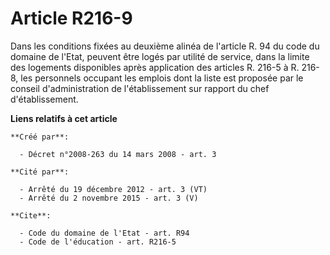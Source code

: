 # Article R216-9

Dans les conditions fixées au deuxième alinéa de l'article R. 94 du code du domaine de l'Etat, peuvent être logés par utilité
de service, dans la limite des logements disponibles après application des articles R. 216-5 à R. 216-8, les personnels
occupant les emplois dont la liste est proposée par le conseil d'administration de l'établissement sur rapport du chef
d'établissement.

**Liens relatifs à cet article**

	**Créé par**:

	  - Décret n°2008-263 du 14 mars 2008 - art. 3

	**Cité par**:

	  - Arrêté du 19 décembre 2012 - art. 3 (VT)
	  - Arrêté du 2 novembre 2015 - art. 3 (V)

	**Cite**:

	  - Code du domaine de l'Etat - art. R94
	  - Code de l'éducation - art. R216-5
